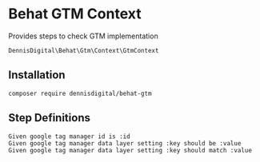 # Behat GTM Context
Provides steps to check GTM implementation

```
DennisDigital\Behat\Gtm\Context\GtmContext
```
## Installation

```
composer require dennisdigital/behat-gtm
```

## Step Definitions

```
Given google tag manager id is :id
Given google tag manager data layer setting :key should be :value
Given google tag manager data layer setting :key should match :value
```

